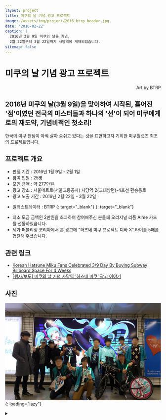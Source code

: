 ```yaml
---
layout: project
title: 미쿠의 날 기념 광고 프로젝트
image: /assets/img/project/2016_btrp_header.jpg
date: '2016-02-22'
caption: |
  2016년 3월 9일 미쿠의 날을 기념,  
  2월 22일부터 3월 22일까지 사당역에 게재되었습니다.
sitemap: false
---
```


# 미쿠의 날 기념 광고 프로젝트

<p style="text-align: right;">Art by BTRP</p>

## 2016년 미쿠의 날(3월 9일)을 맞이하여 시작된,  흩어진 '점'이였던 전국의 마스터들과 하나의 '선'이 되어 미쿠에게로의 재도약, 기념비적인 첫소리!

한국의 미쿠 팬덤이 아직 살아 숨쉬고 있다는 것을 표현하고자 기획한 미쿠월렛즈 최초의 프로젝트입니다.

## 프로젝트 개요
- 펀딩 기간 : 2016년 1월 9일 - 2월 1일
- 참여 인원 : 25명
- 모인 금액 : 약 277만원
- 광고 장소 : 서울메트로(서울교통공사) 사당역 2(교대방면)-4호선 환승통로
- 광고 노출 기간 : 2016년 2월 22일 - 3월 22일

* 일러스트레이터 : BTRP [<i class="fab fa-twitter" style="color: #1DA1F2;"></i>](https://twitter.com/BTRP_BT){: target="_blank"} [<i class="icon-pixiv"></i>](https://www.pixiv.net/users/3779517){: target="_blank"}

- 최소 모금 금액인 2만원을 초과하여 참여해주신 분들께 오리지널 리폼 Aime 카드를 선물하였습니다.
- 세가 퍼블리싱 코리아에서 본 광고에 "하츠네 미쿠 프로젝트 디바 X" 타이틀 5매를 협찬해 주셨습니다.

## 관련 링크
* [Korean Hatsune Miku Fans Celebrated 3/9 Day By Buying Subway Billboard Space For 4 Weeks](https://www.mikufan.com/korean-hatsune-miku-fans-celebrated-39-day-by-buying-subway-billboard-space-for-2-weeks/)
* <a href="https://bbs.ruliweb.com/hobby/board/300100/read/29227264" target="_blank">[행사/보도] 미쿠의 날 기념 사당역 '하츠네 미쿠' 광고 이야기</a>


## 사진
![photo](/assets/img/project/2016_ad_phototime.jpg){: loading="lazy"}

<details>
<summary data-closed="더보기" data-open="접기"></summary>
<!-- 스타일 적용시 div 래핑 -->
<div markdown="1" style="padding: 15px 0">

![ad](/assets/img/project/2016_ad_pic.jpg){: loading="lazy"}

![aime-reward](/assets/img/project/2016_ad_aime.jpg){: loading="lazy"}

![sega-diva](/assets/img/project/2016_ad_divax.jpg){: loading="lazy"}

</div>
</details>